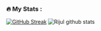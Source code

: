 <!-- ### Hi there 👋 -->

<!--
**jrijul1201/jrijul1201** is a ✨ _special_ ✨ repository because its `README.md` (this file) appears on your GitHub profile.

Here are some ideas to get you started:

- 🔭 I’m currently working on ...
- 🌱 I’m currently learning ...
- 👯 I’m looking to collaborate on ...
- 🤔 I’m looking for help with ...
- 💬 Ask me about ...
- 📫 How to reach me: ...
- 😄 Pronouns: ...
- ⚡ Fun fact: ...
-->


### :fire: My Stats :

[![GitHub Streak](http://github-readme-streak-stats.herokuapp.com?user=jrijul1201)](https://git.io/streak-stats)
![Rijul github stats](https://github-readme-stats.vercel.app/api?username=jrijul1201)

<!--
[![Top Langs](https://github-readme-stats.vercel.app/api/top-langs/?username=jrijul1201&layout=compact)](https://github.com/anuraghazra/github-readme-stats)
-->
